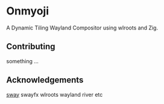 # Onmyoji
A Dynamic Tiling Wayland Compositor using wlroots and Zig.


## Contributing
something ...

## Acknowledgements
[sway](https://github.com/swaywm/sway "An i3-compatible Wayland Compositor.")
swayfx
wlroots
wayland
river
etc
